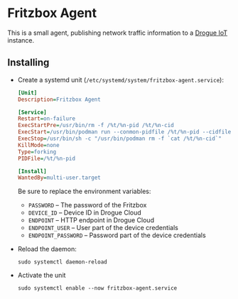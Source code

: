 # Fritzbox Agent

This is a small agent, publishing network traffic information to a [Drogue IoT](https://drogue.io) instance.

## Installing

* Create a systemd unit (`/etc/systemd/system/fritzbox-agent.service`):

  ~~~ini
  [Unit]
  Description=Fritzbox Agent
  
  [Service]
  Restart=on-failure
  ExecStartPre=/usr/bin/rm -f /%t/%n-pid /%t/%n-cid
  ExecStart=/usr/bin/podman run --conmon-pidfile /%t/%n-pid --cidfile /%t/%n-cid -e PASSWORD=fritzbox-password -e DEVICE_ID=box2 -e ENDPOINT_USER=device -e ENDPOINT_PASSWORD=device12 -e ENDPOINT=https://http-endpoint-drogue-iot.apps.your.cluster.tld -d ghcr.io/ctron/fritzbox-agent:latest
  ExecStop=/usr/bin/sh -c "/usr/bin/podman rm -f `cat /%t/%n-cid`"
  KillMode=none
  Type=forking
  PIDFile=/%t/%n-pid
  
  [Install]
  WantedBy=multi-user.target
  ~~~

  Be sure to replace the environment variables:

    * `PASSWORD` – The password of the Fritzbox
    * `DEVICE_ID` – Device ID in Drogue Cloud
    * `ENDPOINT` – HTTP endpoint in Drogue Cloud
    * `ENDPOINT_USER` – User part of the device credentials
    * `ENDPOINT_PASSWORD` – Password part of the device credentials

* Reload the daemon:

  ~~~shell
  sudo systemctl daemon-reload
  ~~~

* Activate the unit

  ~~~shell
  sudo systemctl enable --now fritzbox-agent.service
  ~~~
